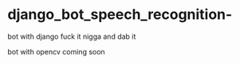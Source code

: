 # django_bot_speech_recognition-

bot  with django fuck it nigga and dab it


bot with opencv coming soon
